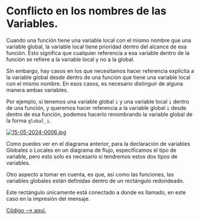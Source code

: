 # Conflicto en los nombres de las Variables.

Cuando una función tiene una variable local con el mismo nombre que una variable global, la variable local tiene prioridad dentro del alcance de esa función. Esto significa que cualquier referencia a esa variable dentro de la función se refiere a la variable local y no a la global.

Sin embargo, hay casos en los que necesitamos hacer referencia explícita a la variable global desde dentro de una función que tiene una variable local con el mismo nombre. En esos casos, es necesario distinguir de alguna manera ambas variables.

Por ejemplo, si tenemos una variable global `i` y una variable local `i` dentro de una función, y queremos hacer referencia a la variable global `i` desde dentro de esa función, podemos hacerlo renombrando la variable global de la forma `global_i`.

[![15-05-2024-0006.jpg](https://i.postimg.cc/4dXHKQQc/15-05-2024-0006.jpg)](https://postimg.cc/yJr8t956)

Como puedes ver en el diagrama anterior, para la declaración de variables Globales o Locales en un diagrama de flujo, especificamos el tipo de variable, pero esto solo es necesario si tendremos estos dos tipos de variables.

Otro aspecto a tomar en cuenta, es que, así como las funciones, las variables globales están definidas dentro de un rectángulo redondeado.

Este rectángulo únicamente está conectado a donde es llamado, en este caso en la impresión del mensaje.

[Código --> aquí.](conflicto.c)
